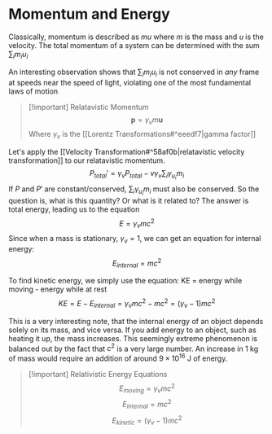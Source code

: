 # Momentum and Energy
Classically, momentum is described as $mu$ where $m$ is the mass and $u$ is the velocity. The total momentum of a system can be determined with the sum $\sum_{i}m_iu_i$

An interesting observation shows that $\sum_{i}m_iu_i$ is not conserved in *any* frame at speeds near the speed of light, violating one of the most fundamental laws of motion

>[!important] Relatavistic Momentum
>$$\textbf{p}=\gamma_vm\textbf{u}$$
>Where $\gamma_v$ is the [[Lorentz Transformations#^eeedf7|gamma factor]]

Let's apply the [[Velocity Transformation#^58af0b|relatavistic velocity transformation]] to our relatavistic momentum.$$P_{total}'=\gamma_vP_{total}-v\gamma_v\sum_{i}\gamma_{u_i}m_i$$
If $P$ and $P'$ are constant/conserved, $\sum_{i}\gamma_{u_i}m_i$ must also be conserved. So the question is, what is this quantity? Or what is it related to? The answer is total energy, leading us to the equation$$E=\gamma_vmc^2$$
Since when a mass is stationary, $\gamma_v=1$, we can get an equation for internal energy:$$E_{internal}=mc^2$$

To find kinetic energy, we simply use the equation: KE = energy while moving - energy while at rest$$KE=E-E_{internal}=\gamma_vmc^2-mc^2=(\gamma_v-1)mc^2$$

This is a very interesting note, that the internal energy of an object depends solely on its mass, and vice versa.
If you add energy to an object, such as heating it up, the mass increases. This seemingly extreme phenomenon is balanced out by the fact that $c^2$ is a very large number. An increase in 1 kg of mass would require an addition of around $9\times10^{16}$ J of energy.

>[!important] Relativistic Energy Equations
>$$E_{moving}=\gamma_vmc^2$$
>$$E_{internal}=mc^2$$
>$$E_{kinetic}=(\gamma_v-1)mc^2$$